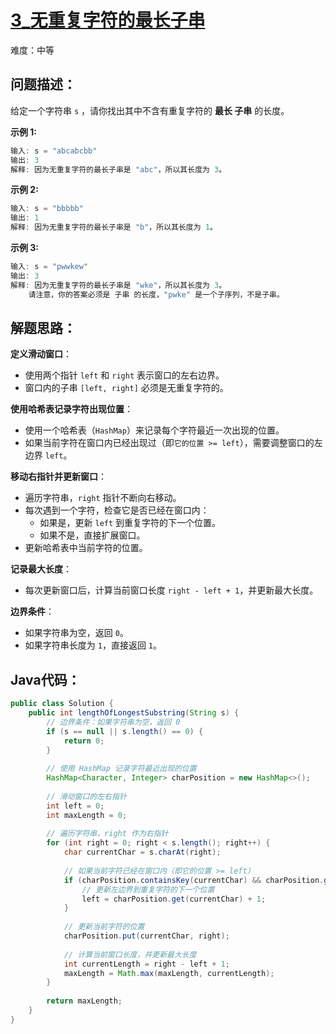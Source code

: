# [3_无重复字符的最长子串](https://leetcode.cn/problems/longest-substring-without-repeating-characters/)

难度：中等

## 问题描述：

给定一个字符串 `s` ，请你找出其中不含有重复字符的 **最长 子串** 的长度。

 

**示例 1:**

```java
输入: s = "abcabcbb"
输出: 3 
解释: 因为无重复字符的最长子串是 "abc"，所以其长度为 3。
```

**示例 2:**

```java
输入: s = "bbbbb"
输出: 1
解释: 因为无重复字符的最长子串是 "b"，所以其长度为 1。
```

**示例 3:**

```java
输入: s = "pwwkew"
输出: 3
解释: 因为无重复字符的最长子串是 "wke"，所以其长度为 3。
    请注意，你的答案必须是 子串 的长度，"pwke" 是一个子序列，不是子串。
```

## 解题思路：

**定义滑动窗口**：

- 使用两个指针 `left` 和 `right` 表示窗口的左右边界。
- 窗口内的子串 `[left, right]` 必须是无重复字符的。

**使用哈希表记录字符出现位置**：

- 使用一个哈希表（`HashMap`）来记录每个字符最近一次出现的位置。
- 如果当前字符在窗口内已经出现过（即`它的位置 >= left`），需要调整窗口的左边界 `left`。

**移动右指针并更新窗口**：

- 遍历字符串，`right` 指针不断向右移动。
- 每次遇到一个字符，检查它是否已经在窗口内：
  - 如果是，更新 `left` 到重复字符的下一个位置。
  - 如果不是，直接扩展窗口。
- 更新哈希表中当前字符的位置。

**记录最大长度**：

- 每次更新窗口后，计算当前窗口长度 `right - left + 1`，并更新最大长度。

**边界条件**：

- 如果字符串为空，返回 `0`。
- 如果字符串长度为 `1`，直接返回 `1`。

## Java代码：

```java
public class Solution {
    public int lengthOfLongestSubstring(String s) {
        // 边界条件：如果字符串为空，返回 0
        if (s == null || s.length() == 0) {
            return 0;
        }
        
        // 使用 HashMap 记录字符最近出现的位置
        HashMap<Character, Integer> charPosition = new HashMap<>();
        
        // 滑动窗口的左右指针
        int left = 0;
        int maxLength = 0;
        
        // 遍历字符串，right 作为右指针
        for (int right = 0; right < s.length(); right++) {
            char currentChar = s.charAt(right);
            
            // 如果当前字符已经在窗口内（即它的位置 >= left）
            if (charPosition.containsKey(currentChar) && charPosition.get(currentChar) >= left) {
                // 更新左边界到重复字符的下一个位置
                left = charPosition.get(currentChar) + 1;
            }
            
            // 更新当前字符的位置
            charPosition.put(currentChar, right);
            
            // 计算当前窗口长度，并更新最大长度
            int currentLength = right - left + 1;
            maxLength = Math.max(maxLength, currentLength);
        }
        
        return maxLength;
    }
}
```

